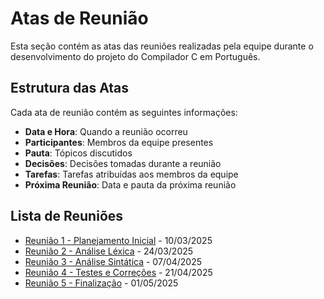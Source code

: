 # Atas de Reunião

Esta seção contém as atas das reuniões realizadas pela equipe durante o desenvolvimento do projeto do Compilador C em Português.

## Estrutura das Atas

Cada ata de reunião contém as seguintes informações:

- **Data e Hora**: Quando a reunião ocorreu
- **Participantes**: Membros da equipe presentes
- **Pauta**: Tópicos discutidos
- **Decisões**: Decisões tomadas durante a reunião
- **Tarefas**: Tarefas atribuídas aos membros da equipe
- **Próxima Reunião**: Data e pauta da próxima reunião

## Lista de Reuniões

- [Reunião 1 - Planejamento Inicial](reuniao-01.md) - 10/03/2025
- [Reunião 2 - Análise Léxica](reuniao-02.md) - 24/03/2025
- [Reunião 3 - Análise Sintática](reuniao-03.md) - 07/04/2025
- [Reunião 4 - Testes e Correções](reuniao-04.md) - 21/04/2025
- [Reunião 5 - Finalização](reuniao-05.md) - 01/05/2025

